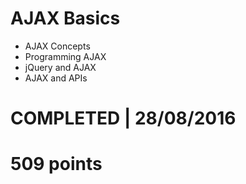 # AJAX Basics
- AJAX Concepts
- Programming AJAX
- jQuery and AJAX
- AJAX and APIs 

# COMPLETED | 28/08/2016
# 509 points